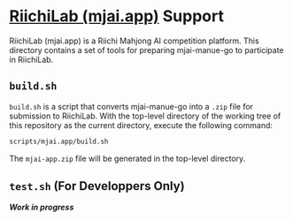 # [RiichiLab (mjai.app)](https://mjai.app/) Support

RiichiLab (mjai.app) is a Riichi Mahjong AI competition platform. This directory contains a set of tools for preparing mjai-manue-go to participate in RiichiLab.

## `build.sh`

`build.sh` is a script that converts mjai-manue-go into a `.zip` file for submission to RiichiLab. With the top-level directory of the working tree of this repository as the current directory, execute the following command:

```sh
scripts/mjai.app/build.sh
```

The `mjai-app.zip` file will be generated in the top-level directory.

## `test.sh` (For Developpers Only)

***Work in progress***
